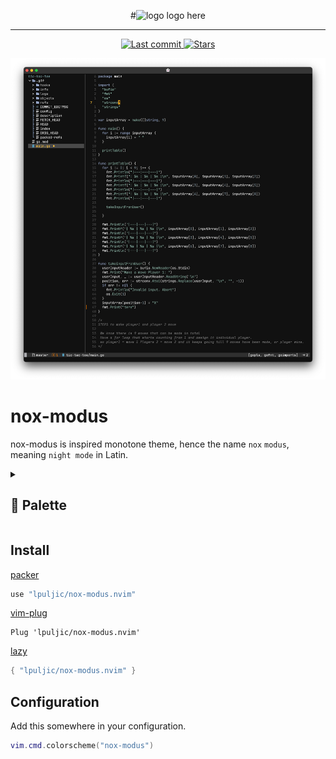 <div align="center">

#![logo]()
logo here

</div>

---

<div align="center"><p>
    <a href="https://github.com/lpuljic/nox-modus.nvim/pulse">
      <img alt="Last commit" src="https://img.shields.io/github/last-commit/lpuljic/nox-modus.nvim?style=for-the-badge&logo=starship&color=98c379&logoColor=D9E0EE&labelColor=302D41"/>
    </a>
    <a href="https://github.com/lpuljic/nox-modus.nvim/stargazers">
      <img alt="Stars" src="https://img.shields.io/github/stars/lpuljic/nox-modus.nvim?style=for-the-badge&logo=starship&color=c678dd&logoColor=D9E0EE&labelColor=302D41" />
    </a>
</div>

![Preview](./image/nox-modus.png)

# nox-modus

nox-modus is inspired monotone theme, hence the name `nox` `modus`, meaning `night mode` in Latin.

<details>
<summary><h2>🎨 Palette</h2></summary>

<div style="display: flex; gap: 10px;">

  <table style="border-collapse: collapse; border: none;">
    <tbody>
      <tr>
        <td style="border: none;">bg</td>
        <td style="border: none;"><img src="https://placehold.co/35x35/111111/111111.png" alt="#111111"> #111111</td>
      </tr>
      <tr>
        <td style="border: none;">base</td>
        <td style="border: none;"><img src="https://placehold.co/35x35/e4e4e4/e4e4e4.png" alt="#e4e4e4"> #e4e4e4</td>
      </tr>
      <tr>
        <td style="border: none;">dawn</td>
        <td style="border: none;"><img src="https://placehold.co/35x35/a0a0a0/a0a0a0.png" alt="#a0a0a0"> #a0a0a0</td>
      </tr>
      <tr>
        <td style="border: none;">cascade</td>
        <td style="border: none;"><img src="https://placehold.co/35x35/88afa2/88afa2.png" alt="#88afa2"> #88afa2</td>
      </tr>
      <tr>
        <td style="border: none;">monsoon</td>
        <td style="border: none;"><img src="https://placehold.co/35x35/719597/719597.png" alt="#719597"> #719597</td>
      </tr>
      <tr>
        <td style="border: none;">olivine</td>
        <td style="border: none;"><img src="https://placehold.co/35x35/97BC62/97BC62.png" alt="#97BC62"> #97BC62</td>
      </tr>
      <tr>
        <td style="border: none;">aluminium</td>
        <td style="border: none;"><img src="https://placehold.co/35x35/ababaf/ababaf.png" alt="#ababaf"> #ababaf</td>
      </tr>
      <tr>
        <td style="border: none;">gun_powder</td>
        <td style="border: none;"><img src="https://placehold.co/35x35/415062/415062.png" alt="#415062"> #415062</td>
      </tr>
      <tr>
        <td style="border: none;">grey_chateau</td>
        <td style="border: none;"><img src="https://placehold.co/35x35/96a6c8/96a6c8.png" alt="#96a6c8"> #96a6c8</td>
      </tr>
      <tr>
        <td style="border: none;">gray1</td>
        <td style="border: none;"><img src="https://placehold.co/35x35/494949/494949.png" alt="#494949"> #494949</td>
      </tr>
      <tr>
        <td style="border: none;">gray2</td>
        <td style="border: none;"><img src="https://placehold.co/35x35/666666/666666.png" alt="#666666"> #666666</td>
      </tr>
      <tr>
        <td style="border: none;">gray3</td>
        <td style="border: none;"><img src="https://placehold.co/35x35/b6b6b5/b6b6b5.png" alt="#b6b6b5"> #b6b6b5</td>
      </tr>
    </tbody>
  </table>

  <table style="border-collapse: collapse; border: none;">
    <tbody>
      <tr>
        <td style="border: none;">gray4</td>
        <td style="border: none;"><img src="https://placehold.co/35x35/8c8c8c/8c8c8c.png" alt="#8c8c8c"> #8c8c8c</td>
      </tr>
      <tr>
        <td style="border: none;">zeus</td>
        <td style="border: none;"><img src="https://placehold.co/35x35/e67300/e67300.png" alt="#e67300"> #e67300</td>
      </tr>
      <tr>
        <td style="border: none;">blue</td>
        <td style="border: none;"><img src="https://placehold.co/35x35/569CD6/569CD6.png" alt="#569CD6"> #569CD6</td>
      </tr>
      <tr>
        <td style="border: none;">purple</td>
        <td style="border: none;"><img src="https://placehold.co/35x35/B180D7/B180D7.png" alt="#B180D7"> #B180D7</td>
      </tr>
      <tr>
        <td style="border: none;">red</td>
        <td style="border: none;"><img src="https://placehold.co/35x35/da3633/da3633.png" alt="#da3633"> #da3633</td>
      </tr>
      <tr>
        <td style="border: none;">mocha</td>
        <td style="border: none;"><img src="https://placehold.co/35x35/A47663/A47663.png" alt="#A47663"> #A47663</td>
      </tr>
      <tr>
        <td style="border: none;">orange</td>
        <td style="border: none;"><img src="https://placehold.co/35x35/C5630C/C5630C.png" alt="#C5630C"> #C5630C</td>
      </tr>
      <tr>
        <td style="border: none;">yellow</td>
        <td style="border: none;"><img src="https://placehold.co/35x35/FAC03B/FAC03B.png" alt="#FAC03B"> #FAC03B</td>
      </tr>
      <tr>
        <td style="border: none;">DiffAdd</td>
        <td style="border: none;"><img src="https://placehold.co/35x35/294842/294842.png" alt="#294842"> #294842</td>
      </tr>
      <tr>
        <td style="border: none;">DiffDelete</td>
        <td style="border: none;"><img src="https://placehold.co/35x35/6a2835/6a2835.png" alt="#6a2835"> #6a2835</td>
      </tr>
      <tr>
        <td style="border: none;">DiffText</td>
        <td style="border: none;"><img src="https://placehold.co/35x35/9a6f43/9a6f43.png" alt="#9a6f43"> #9a6f43</td>
      </tr>
    </tbody>
  </table>

</div>

</details>

## Install

[packer](https://github.com/wbthomason/packer.nvim)

```lua
use "lpuljic/nox-modus.nvim"
```

[vim-plug](https://github.com/junegunn/vim-plug)

```vim
Plug 'lpuljic/nox-modus.nvim'
```

[lazy](https://github.com/folke/lazy.nvim)

```lua
{ "lpuljic/nox-modus.nvim" }
```

## Configuration

Add this somewhere in your configuration.

```lua
vim.cmd.colorscheme("nox-modus")
```
